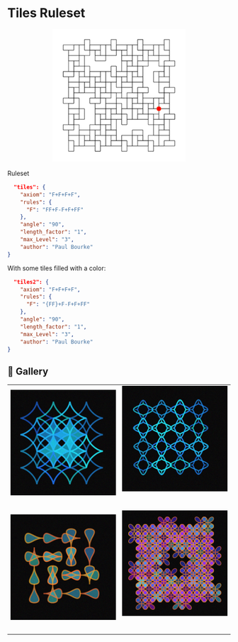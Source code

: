 # Tiles Ruleset

<p align="center"><img src="./assets/rule-set-images/tiles.jpg" alt="Tiles" width="300px"></p>

Ruleset

```JSON
  "tiles": {
    "axiom": "F+F+F+F",
    "rules": {
      "F": "FF+F-F+F+FF"
    },
    "angle": "90",
    "length_factor": "1",
    "max_Level": "3",
    "author": "Paul Bourke"
}
```

With some tiles filled with a color:

```JSON
  "tiles2": {
    "axiom": "F+F+F+F",
    "rules": {
      "F": "{FF}+F-F+F+FF"
    },
    "angle": "90",
    "length_factor": "1",
    "max_Level": "3",
    "author": "Paul Bourke"
}
```

## 🌄 Gallery

<!-- IMAGE-LIST:START - Do not remove or modify this section -->
<!-- prettier-ignore-start -->
<!-- markdownlint-disable -->
<table>
  <tbody>
    <tr>
     <td align="center"><a href=""> <img class="img" src="../assets/Ruleset-shape-examples/tiles-astroid.jpg" alt="" style="vertical-align:top;" width="500" /><br /><sub><b><br/></b></sub></a></td>
     <td align="center"><a href=""> <img class="img" src="../assets/Ruleset-shape-examples/tiles-kiss.jpg" alt="" style=" display: block;
    margin-left: auto;
    margin-right: auto;" width="500" /><br /><sub><b><br/></b></sub></a></td>
    </tr>
    <tr>
     <td align="center"><a href=""> <img class="img" src="../assets/Ruleset-shape-examples/tiles-tear.jpg" alt="" style="vertical-align:top;" width="500" /><br /><sub><b><br/></b></sub></a></td>
     <td align="center"><a href=""> <img class="img" src="../assets/Ruleset-shape-examples/tiles-quadrifolium.jpg" alt="" style=" display: block;
    margin-left: auto;
    margin-right: auto;" width="500" /><br /><sub><b><br/></b></sub></a></td>
</tr>
 
 </tbody>
</table>

<!-- markdownlint-restore -->
<!-- prettier-ignore-end -->

<!-- IMAGE-LIST:END -->
